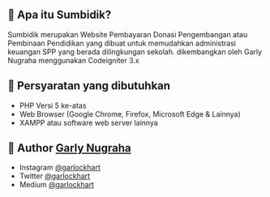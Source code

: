 ## 🤔 Apa itu Sumbidik?

Sumbidik merupakan Website Pembayaran Donasi Pengembangan atau Pembinaan Pendidikan yang dibuat untuk memudahkan administrasi keuangan SPP yang berada dilingkungan sekolah. dikembangkan oleh Garly Nugraha menggunakan Codeigniter 3.x

## 🧐 Persyaratan yang dibutuhkan

- PHP Versi 5 ke-atas
- Web Browser (Google Chrome, Firefox, Microsoft Edge & Lainnya)
- XAMPP atau software web server lainnya

## 🧑 Author <a href="https://www.garlockhart.com">Garly Nugraha</a>

- Instagram <a href="https://www.instagram.com/garlockhart">@garlockhart</a>
- Twitter <a href="https://twitter.com/garlockhart">@garlockhart</a>
- Medium <a href="https://medium.com/@garlockhart">@garlockhart</a>
